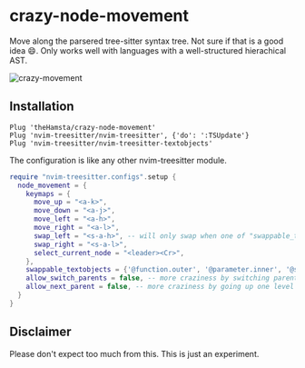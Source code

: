 

# crazy-node-movement

Move along the parsered tree-sitter syntax tree. Not sure if that is a good idea 😄.
Only works well with languages with a well-structured hierachical AST.

![crazy-movement](https://user-images.githubusercontent.com/7189118/113417624-14fe1100-93c4-11eb-86bf-9d7db62f329b.gif)

## Installation

```vim
Plug 'theHamsta/crazy-node-movement'
Plug 'nvim-treesitter/nvim-treesitter', {'do': ':TSUpdate'}
Plug 'nvim-treesitter/nvim-treesitter-textobjects'
```

The configuration is like any other nvim-treesitter module.

```lua
require "nvim-treesitter.configs".setup {
  node_movement = {
    keymaps = {
      move_up = "<a-k>",
      move_down = "<a-j>",
      move_left = "<a-h>",
      move_right = "<a-l>",
      swap_left = "<s-a-h>", -- will only swap when one of "swappable_textobjects" is selected
      swap_right = "<s-a-l>",
      select_current_node = "<leader><Cr>",
    },
    swappable_textobjects = {'@function.outer', '@parameter.inner', '@statement.outer'},
    allow_switch_parents = false, -- more craziness by switching parents while staying on the same level, false prevents you from accidentally jumping out of a function
    allow_next_parent = false, -- more craziness by going up one level if next node does not have children
  }
}
```

## Disclaimer

Please don't expect too much from this. This is just an experiment.

